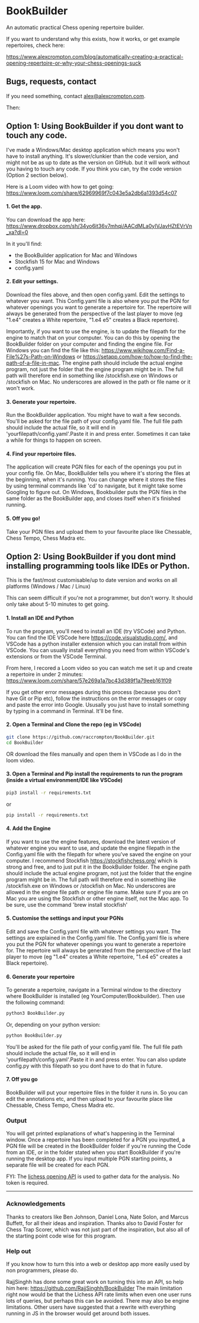 

# BookBuilder
An automatic practical Chess opening repertoire builder.


If you want to understand why this exists, how it works, or get example repertoires, check here:

https://www.alexcrompton.com/blog/automatically-creating-a-practical-opening-repertoire-or-why-your-chess-openings-suck


## Bugs, requests, contact
If you need something, contact alex@alexcrompton.com.

Then:

<!-- INSTALLATION -->
## Option 1: Using BookBuilder if you dont want to touch any code.


I've made a Windows/Mac desktop application which means you won't have to install anything. It's slower/clunkier than the code version, and might not be as up to date as the version on GitHub. but it will work without you having to touch any code. If you think you can, try the code version (Option 2 section below).

Here is a Loom video with how to get going: https://www.loom.com/share/62969969f7c043e5a2db6a1393d54c07


#### 1. Get the app.


You can download the app here: https://www.dropbox.com/sh/34yo6it36v7mhqi/AACdMLa0yIVJavHZtEVrVn_xa?dl=0


In it you'll find:
- the BookBuilder application for Mac and Windows
- Stockfish 15 for Mac and Windows
- config.yaml

#### 2. Edit your settings.


Download the files above, and then open config.yaml. Edit the settings to whatever you want. This Config.yaml file is also where you put the PGN for whatever openings you want to generate a repertoire for. The repertoire will always be generated from the perspective of the last player to move (eg "1.e4" creates a White repertoire, "1.e4 e5" creates a Black repertoire).


Importantly, if you want to use the engine, is to update the filepath for the engine to match that on your computer. You can do this by opening the BookBuilder folder on your computer and finding the engine file. For Windows you can find the file like this: https://www.wikihow.com/Find-a-File%27s-Path-on-Windows or https://setapp.com/how-to/how-to-find-the-path-of-a-file-in-mac.
The engine path should include the actual engine program, not just the folder that the engine program might be in. The full path will therefore end in something like /stockfish.exe on Windows or /stockfish on Mac. No underscores are allowed in the path or file name or it won't work.


#### 3. Generate your repertoire.


Run the BookBuilder application. You might have to wait a few seconds. You'll be asked for the file path of your config.yaml file. The full file path should include the actual file, so it will end in 'yourfilepath/config.yaml'.Paste it in and press enter. Sometimes it can take a while for things to happen on screen.

#### 4. Find your repertoire files.


The application will create PGN files for each of the openings you put in your config file. On Mac, BookBuilder tells you where it's storing the files at the beginning, when it's running. You can change where it stores the files by using terminal commands like 'cd' to navigate, but it might take some Googling to figure out. On Windows, Bookbuilder puts the PGN files in the same folder as the BookBuilder app, and closes itself when it's finished running.


#### 5. Off you go!

Take your PGN files and upload them to your favourite place like Chessable, Chess Tempo, Chess Madra etc.




<!-- INSTALLATION -->
## Option 2: Using BookBuilder if you dont mind installing programming tools like IDEs or Python.

This is the fast/most customisable/up to date version and works on all platforms (Windows / Mac / Linux)

This can seem difficult if you're not a programmer, but don't worry. It should only take about 5-10 minutes to get going.

#### 1. Install an IDE and Python

To run the program, you'll need to install an IDE (try VSCode) and Python. You can find the IDE VSCode here https://code.visualstudio.com/, and VSCode has a python installer extension which you can install from within VSCode. You can usually  install everything you need from within VSCode's extensions or from the VSCode Terminal.

From here, I recored a Loom video so you can watch me set it up and create a repertoire in under 2 minutes: https://www.loom.com/share/57e269a1a7bc43d389f1a79eeb161f09

If you get other error messages during this process (because you don't have Git or Pip etc), follow the instructions on the error messages or copy and paste the error into Google. Ususally you just have to install something by typing in a command in Terminal. It'll be fine.



#### 2. Open a Terminal and Clone the repo (eg in VSCode)


   ```sh
   git clone https://github.com/raccrompton/BookBuilder.git
   cd BookBuilder
   ```
   OR
   download the files manually and open them in VSCode as I do in the loom video.
   
   

#### 3. Open a Terminal and Pip install the requirements to run the program (inside a virtual environment/IDE like VSCode)

   ```sh
   pip3 install -r requirements.txt
   ```
   
   or
   
   ```sh
   pip install -r requirements.txt
   ```


#### 4. Add the Engine

If you want to use the engine features, download the latest version of whatever engine you want to use, and update the engine filepath in the Config.yaml file with the filepath for where you've saved the engine on your computer. I recommend Stockfish https://stockfishchess.org/ which is strong and free, and to just put it in the BookBuilder folder.
The engine path should include the actual engine program, not just the folder that the engine program might be in. The full path will therefore end in something like /stockfish.exe on Windows or /stockfish on Mac.
No underscores are allowed in the engine file path or engine file name. Make sure if you are on Mac you are using the Stockfish or other engine itself, not the Mac app. To be sure, use the command 'brew install stockfish'


#### 5. Customise the settings and input your PGNs


Edit and save the Config.yaml file with whatever settings you want. The settings are explained in the Config.yaml file. The Config.yaml file is where you put the PGN for whatever openings you want to generate a repertoire for. The repertoire will always be generated from the perspective of the last player to move (eg "1.e4" creates a White repertoire, "1.e4 e5" creates a Black repertoire).


#### 6. Generate your repertoire


To generate a repertoire, navigate in a Terminal window to the directory where BookBuilder is installed (eg YourComputer/Bookbuilder). Then use the following command:

   ```sh
   python3 BookBuilder.py
   ```
Or, depending on your python version:

   ```sh
   python BookBuilder.py
   ```
You'll be asked for the file path of your config.yaml file. The full file path should include the actual file, so it will end in 'yourfilepath/config.yaml'.Paste it in and press enter. You can also update config.py with this filepath so you dont have to do that in future.


#### 7. Off you go
BookBuilder will put your repertoire files in the folder it runs in. So you can edit the annotations etc, and then upload to your favourite place like Chessable, Chess Tempo, Chess Madra etc.




### Output
You will get printed explanations of what's happening in the Terminal window. Once a repertoire has been completed for a PGN you inputted, a PGN file will be created in the BookBuilder folder if you're running the Code from an IDE, or in the folder stated when you start BookBuilder if you're running the desktop app. If you input multiple PGN starting points, a separate file will be created for each PGN.

FYI:
The [lichess opening API](https://lichess.org/api) is used to gather data for the analysis. No token is required.

---
<!-- ACKNOWLEDGEMENTS -->
### Acknowledgements

Thanks to creators like Ben Johnson, Daniel Lona, Nate Solon, and Marcus Buffett, for all their ideas and inspiration. Thanks also to David Foster for Chess Trap Scorer, which was not just part of the inspiration, but also all of the starting point code wise for this program. 

### Help out
If you know how to turn this into a web or desktop app more easily used by non programmers, please do.

RajjSinghh has done some great work on turning this into an API, so help him here: https://github.com/RajjSinghh/BookBuilder
The main limitation right now would be that the Lichess API rate limits when even one user runs lots of queries, but perhaps this can be avoided. There may also be engine limitations. Other users have suggested that a rewrite with everything running in JS in the browser would get around both issues.
